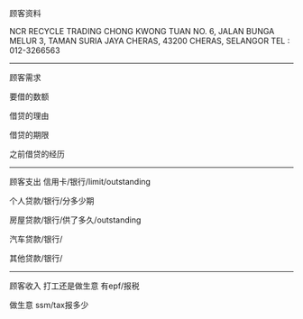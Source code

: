 顾客资料

NCR RECYCLE TRADING CHONG KWONG TUAN NO. 6, JALAN BUNGA MELUR 3, TAMAN SURIA JAYA CHERAS, 43200 CHERAS, SELANGOR TEL : 012-3266563

-----------------
顾客需求


要借的数额

借贷的理由

借贷的期限

之前借贷的经历


--------------
顾客支出
信用卡/银行/limit/outstanding


个人贷款/银行/分多少期

房屋贷款/银行/供了多久/outstanding

汽车贷款/银行/


其他贷款/银行/

-----------
顾客收入
打工还是做生意
有epf/报税

做生意 ssm/tax报多少

